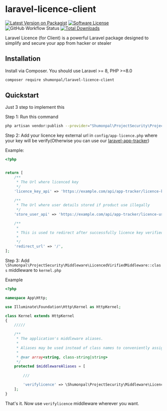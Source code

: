 # laravel-licence-client

<div class="filament-hidden">

[![Latest Version on Packagist](https://img.shields.io/packagist/v/shumonpal/laravel-app-tracker.svg?include_prereleases)](https://packagist.org/packages/shumonpal/laravel-app-tracker)
[![Software License](https://img.shields.io/badge/license-MIT-brightgreen.svg)](LICENSE.md)
![GitHub Workflow Status](https://img.shields.io/github/actions/workflow/status/pxlrbt/filament-excel/code-style.yml?branch=main&label=Code%20style&style=flat-square)
[![Total Downloads](https://img.shields.io/packagist/dt/pxlrbt/filament-excel.svg)](https://packagist.org/packages/pxlrbt/filament-excel)

</div>

Laravel Licence (for Client) is a powerful Laravel package designed to simplify and secure your app from hacker or stealer


## Installation

Install via Composer. You should use Laravel >= 8, PHP >=8.0

```bash
composer require shumonpal/laravel-licence-client
```

## Quickstart

Just 3 step to implement this

Step 1: Run this command
```bash
php artisan vendor:publish --provider="Shumonpal\ProjectSecurity\ProjectSecurityServiceProvider" --tag="app-licence-config"
```

Step 2: Add your licence key external url in `config/app-licence.php` where your key will be verify(Otherwise you can use our [laravel-app-tracker](https://packagist.org/packages/shumonpal/laravel-app-tracker))

Example:

```php
<?php


return [
    /**
     * The Url where licenced key  
     */
    'licence_key_api' => 'https://example.com/api/app-tracker/licence-key-verify',
    
    /**
     * The Url where user details stored if product use illegally
     */
    'store_user_api' => 'https://example.com/api/app-tracker/licence-users',

    /**
     * 
     * This is used to redirect after successfully licence key verified.
     *
     */
    'redirect_url' => '/',
];
```

Step 3: Add `\Shumonpal\ProjectSecurity\Middleware\LicencedVirifiedMiddleware::class` middleware to `kernel.php`

Example

```php
<?php

namespace App\Http;

use Illuminate\Foundation\Http\Kernel as HttpKernel;

class Kernel extends HttpKernel
{
    /////

    /**
     * The application's middleware aliases.
     *
     * Aliases may be used instead of class names to conveniently assign middleware to routes and groups.
     *
     * @var array<string, class-string|string>
     */
    protected $middlewareAliases = [
        
        ///

        'verifylicence' => \Shumonpal\ProjectSecurity\Middleware\LicencedVirifiedMiddleware::class,
    ];
}

```
That's it. Now use `verifylicence` middleware wherever you want.


